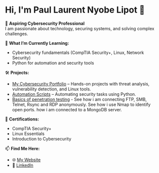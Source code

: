 # Hi, I'm Paul Laurent Nyobe Lipot 👋  

🔐 **Aspiring Cybersecurity Professional**  
I am passionate about technology, securing systems, and solving complex challenges.

🌱 **What I’m Currently Learning:**  
- Cybersecurity fundamentals (CompTIA Security+, Linux, Network Security)  
- Python for automation and security tools  

🛠️ **Projects:**  
- [My Cybersecurity Portfolio](#) – Hands-on projects with threat analysis, vulnerability detection, and Linux tools.  
- [Automation Scripts](#) – Automating security tasks using Python.
- [Basics of penetration testing](https://github.com/Nypal/basics-of-Penetration-Testing/tree/main/Fawn%20–%20FTP%20Anonymous%20Access%20Exploitation) - See how i am connecting FTP, SMB, Telnet, Rsync and RDP anonymously.
See how i use Nmap to identify open ports.
how i am connected to a MongoDB server.

🎯 **Certifications:**  
- CompTIA Security+  
- Linux Essentials  
- Introduction to Cybersecurity  

📫 **Find Me Here:**  
- 🌐 [My Website](https://cyberdefenderpaul.com)  
- 💼 [LinkedIn](https://www.linkedin.com/in/paul-laurent-nyobe-lipot)  
